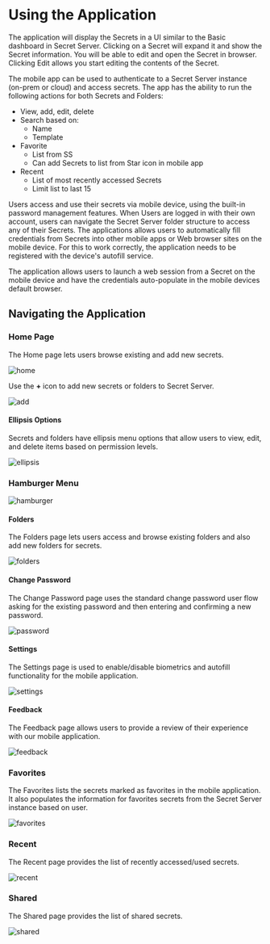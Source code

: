 [title]: # (Using the App)
[tags]: # (mobile)
[priority]: # (3)
# Using the Application

The application will display the Secrets in a UI similar to the Basic dashboard in Secret Server. Clicking on
a Secret will expand it and show the Secret information. You will be able to edit and open the Secret in
browser. Clicking Edit allows you start editing the contents of the Secret.

The mobile app can be used to authenticate to a Secret Server instance (on-prem or cloud) and access secrets. The app has the ability to run the following actions for both Secrets and Folders:

* View, add, edit, delete
* Search based on:
  * Name
  * Template
* Favorite
  * List from SS
  * Can add Secrets to list from Star icon in mobile app
* Recent
  * List of most recently accessed Secrets
  * Limit list to last 15

Users access and use their secrets via mobile device, using the built-in password management features. When Users are logged in with their own account, users can navigate the Secret Server folder structure to access any of their Secrets.
The applications allows users to automatically fill credentials from Secrets into other mobile apps or Web browser sites on the mobile device. For this to work correctly, the application needs to be registered with the device's autofill service.

The application allows users to launch a web session from a Secret on the mobile device and have the credentials auto-populate in the mobile devices default browser.

## Navigating the Application

### Home Page

The Home page lets users browse existing and add new secrets.

![home](images/main.png "Home page")

Use the __+__ icon to add new secrets or folders to Secret Server.

![add](images/add.png "Add a Secret or Folder")

#### Ellipsis Options

Secrets and folders have ellipsis menu options that allow users to view, edit, and delete items based on permission levels.

![ellipsis](images/ellipsis.png "Ellipsis Menu Options")

### Hamburger Menu

![hamburger](images/hamburger.png "Hamburger menu options")

#### Folders

The Folders page lets users access and browse existing folders and also add new folders for secrets.

![folders](images/folders.png "Folders page")

#### Change Password

The Change Password page uses the standard change password user flow asking for the existing password and then entering and confirming a new password.

![password](images/password.png "Change Password page")

#### Settings

The Settings page is used to enable/disable biometrics and autofill functionality for the mobile application.

![settings](../onboarding/images/init-5.png "Settings page")

#### Feedback

The Feedback page allows users to provide a review of their experience with our mobile application.

![feedback](images/feedback.png "Feedback page")

### Favorites

The Favorites lists the secrets marked as favorites in the mobile application. It also populates the information for favorites secrets from the Secret Server instance based on user.

![favorites](images/favorites.png "Favorites page")

### Recent

The Recent page provides the list of recently accessed/used secrets.

![recent](images/recent.png "Recent page")

### Shared

The Shared page provides the list of shared secrets.

![shared](images/shared.png "Shared page")
